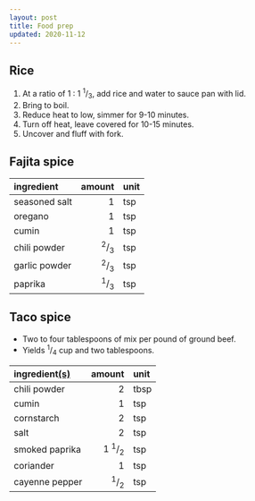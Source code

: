 ```yaml
---
layout: post
title: Food prep
updated: 2020-11-12
---
```


## Rice

  1. At a ratio of 1 : 1 <sup>1</sup>/<sub>3</sub>, add rice and water to sauce pan with lid.
  2. Bring to boil.
  3. Reduce heat to low, simmer for 9-10 minutes.
  4. Turn off heat, leave covered for 10-15 minutes.
  5. Uncover and fluff with fork.

## Fajita spice

| ingredient    | amount                    | unit |
| :------------ | ------------------------: | :--- |
| seasoned salt | 1                         | tsp  |
| oregano       | 1                         | tsp  |
| cumin         | 1                         | tsp  |
| chili powder  | <sup>2</sup>/<sub>3</sub> | tsp  |
| garlic powder | <sup>2</sup>/<sub>3</sub> | tsp  |
| paprika       | <sup>1</sup>/<sub>3</sub> | tsp  |

## Taco spice

<!-- <div id="source"><sup><a href="https://www.foodnetwork.com/recipes/alton-brown/taco-potion-19-recipe-2115513">source</a></sup></div> -->

- Two to four tablespoons of mix per pound of ground beef.
- Yields <sup>1</sup>/<sub>4</sub> cup and two tablespoons.

| ingredient[(s)][1]  | amount                      | unit |
| :------------------ | --------------------------: | :--- |
| chili powder        | 2                           | tbsp |
| cumin               | 1                           | tsp  |
| cornstarch          | 2                           | tsp  |
| salt                | 2                           | tsp  |
| smoked paprika      | 1 <sup>1</sup>/<sub>2</sub> | tsp  |
| coriander           | 1                           | tsp  |
| cayenne pepper      | <sup>1</sup>/<sub>2</sub>   | tsp  |

[1]: https://www.foodnetwork.com/recipes/alton-brown/taco-potion-19-recipe-2115513
